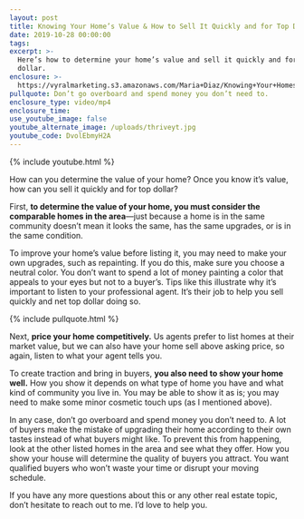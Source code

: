 ```yaml
---
layout: post
title: Knowing Your Home’s Value & How to Sell It Quickly and for Top Dollar
date: 2019-10-28 00:00:00
tags:
excerpt: >-
  Here’s how to determine your home’s value and sell it quickly and for top
  dollar.
enclosure: >-
  https://vyralmarketing.s3.amazonaws.com/Maria+Diaz/Knowing+Your+Homes+Value+%26+How+to+Sell+It+Quickly+and+for+Top+Dollar.mp4
pullquote: Don’t go overboard and spend money you don’t need to.
enclosure_type: video/mp4
enclosure_time:
use_youtube_image: false
youtube_alternate_image: /uploads/thriveyt.jpg
youtube_code: DvolEbmyH2A
---
```


{% include youtube.html %}

How can you determine the value of your home? Once you know it’s value, how can you sell it quickly and for top dollar?&nbsp;

First, **to determine the value of your home, you must consider the comparable homes in the area**—just because a home is in the same community doesn’t mean it looks the same, has the same upgrades, or is in the same condition.

To improve your home’s value before listing it, you may need to make your own upgrades, such as repainting. If you do this, make sure you choose a neutral color. You don’t want to spend a lot of money painting a color that appeals to your eyes but not to a buyer’s. Tips like this illustrate why it’s important to listen to your professional agent. It’s their job to help you sell quickly and net top dollar doing so.

{% include pullquote.html %}

Next, **price your home competitively.** Us agents prefer to list homes at their market value, but we can also have your home sell above asking price, so again, listen to what your agent tells you.&nbsp;

To create traction and bring in buyers, **you also need to show your home well.** How you show it depends on what type of home you have and what kind of community you live in. You may be able to show it as is; you may need to make some minor cosmetic touch ups (as I mentioned above).&nbsp;

In any case, don’t go overboard and spend money you don’t need to. A lot of buyers make the mistake of upgrading their home according to their own tastes instead of what buyers might like. To prevent this from happening, look at the other listed homes in the area and see what they offer. How you show your house will determine the quality of buyers you attract. You want qualified buyers who won’t waste your time or disrupt your moving schedule.

If you have any more questions about this or any other real estate topic, don’t hesitate to reach out to me. I’d love to help you.